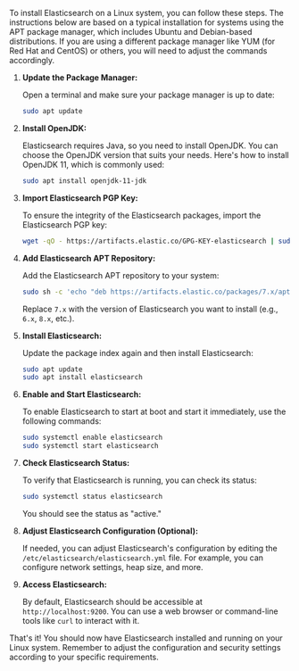 To install Elasticsearch on a Linux system, you can follow these steps. The instructions below are based on a typical installation for systems using the APT package manager, which includes Ubuntu and Debian-based distributions. If you are using a different package manager like YUM (for Red Hat and CentOS) or others, you will need to adjust the commands accordingly.

1. **Update the Package Manager:**
   
   Open a terminal and make sure your package manager is up to date:

   ```bash
   sudo apt update
   ```

2. **Install OpenJDK:**

   Elasticsearch requires Java, so you need to install OpenJDK. You can choose the OpenJDK version that suits your needs. Here's how to install OpenJDK 11, which is commonly used:

   ```bash
   sudo apt install openjdk-11-jdk
   ```

3. **Import Elasticsearch PGP Key:**

   To ensure the integrity of the Elasticsearch packages, import the Elasticsearch PGP key:

   ```bash
   wget -qO - https://artifacts.elastic.co/GPG-KEY-elasticsearch | sudo apt-key add -
   ```

4. **Add Elasticsearch APT Repository:**

   Add the Elasticsearch APT repository to your system:

   ```bash
   sudo sh -c 'echo "deb https://artifacts.elastic.co/packages/7.x/apt stable main" > /etc/apt/sources.list.d/elastic-7.x.list'
   ```

   Replace `7.x` with the version of Elasticsearch you want to install (e.g., `6.x`, `8.x`, etc.).

5. **Install Elasticsearch:**

   Update the package index again and then install Elasticsearch:

   ```bash
   sudo apt update
   sudo apt install elasticsearch
   ```

6. **Enable and Start Elasticsearch:**

   To enable Elasticsearch to start at boot and start it immediately, use the following commands:

   ```bash
   sudo systemctl enable elasticsearch
   sudo systemctl start elasticsearch
   ```

7. **Check Elasticsearch Status:**

   To verify that Elasticsearch is running, you can check its status:

   ```bash
   sudo systemctl status elasticsearch
   ```

   You should see the status as "active."

8. **Adjust Elasticsearch Configuration (Optional):**

   If needed, you can adjust Elasticsearch's configuration by editing the `/etc/elasticsearch/elasticsearch.yml` file. For example, you can configure network settings, heap size, and more.

9. **Access Elasticsearch:**

   By default, Elasticsearch should be accessible at `http://localhost:9200`. You can use a web browser or command-line tools like `curl` to interact with it.

That's it! You should now have Elasticsearch installed and running on your Linux system. Remember to adjust the configuration and security settings according to your specific requirements.
